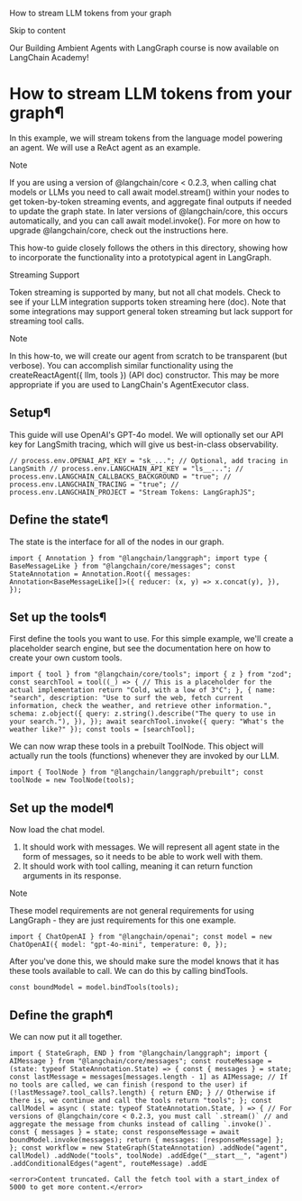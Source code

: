 How to stream LLM tokens from your graph

Skip to content

Our Building Ambient Agents with LangGraph course is now available on LangChain Academy!

# How to stream LLM tokens from your graph¶

In this example, we will stream tokens from the language model powering an agent. We will use a ReAct agent as an example.

Note

If you are using a version of @langchain/core < 0.2.3, when calling chat models or LLMs you need to call await model.stream() within your nodes to get token-by-token streaming events, and aggregate final outputs if needed to update the graph state. In later versions of @langchain/core, this occurs automatically, and you can call await model.invoke(). For more on how to upgrade @langchain/core, check out the instructions here.

This how-to guide closely follows the others in this directory, showing how to incorporate the functionality into a prototypical agent in LangGraph.

Streaming Support

Token streaming is supported by many, but not all chat models. Check to see if your LLM integration supports token streaming here (doc). Note that some integrations may support general token streaming but lack support for streaming tool calls.

Note

In this how-to, we will create our agent from scratch to be transparent (but verbose). You can accomplish similar functionality using the createReactAgent({ llm, tools }) (API doc) constructor. This may be more appropriate if you are used to LangChain's AgentExecutor class.

## Setup¶

This guide will use OpenAI's GPT-4o model. We will optionally set our API key for LangSmith tracing, which will give us best-in-class observability.

```
// process.env.OPENAI_API_KEY = "sk_..."; // Optional, add tracing in LangSmith // process.env.LANGCHAIN_API_KEY = "ls__..."; // process.env.LANGCHAIN_CALLBACKS_BACKGROUND = "true"; // process.env.LANGCHAIN_TRACING = "true"; // process.env.LANGCHAIN_PROJECT = "Stream Tokens: LangGraphJS";
```

## Define the state¶

The state is the interface for all of the nodes in our graph.

```
import { Annotation } from "@langchain/langgraph"; import type { BaseMessageLike } from "@langchain/core/messages"; const StateAnnotation = Annotation.Root({ messages: Annotation<BaseMessageLike[]>({ reducer: (x, y) => x.concat(y), }), });
```

## Set up the tools¶

First define the tools you want to use. For this simple example, we'll create a placeholder search engine, but see the documentation here on how to create your own custom tools.

```
import { tool } from "@langchain/core/tools"; import { z } from "zod"; const searchTool = tool((_) => { // This is a placeholder for the actual implementation return "Cold, with a low of 3°C"; }, { name: "search", description: "Use to surf the web, fetch current information, check the weather, and retrieve other information.", schema: z.object({ query: z.string().describe("The query to use in your search."), }), }); await searchTool.invoke({ query: "What's the weather like?" }); const tools = [searchTool];
```

We can now wrap these tools in a prebuilt ToolNode. This object will actually run the tools (functions) whenever they are invoked by our LLM.

```
import { ToolNode } from "@langchain/langgraph/prebuilt"; const toolNode = new ToolNode(tools);
```

## Set up the model¶

Now load the chat model.

1. It should work with messages. We will represent all agent state in the form of messages, so it needs to be able to work well with them.
2. It should work with tool calling, meaning it can return function arguments in its response.

Note

These model requirements are not general requirements for using LangGraph - they are just requirements for this one example.

```
import { ChatOpenAI } from "@langchain/openai"; const model = new ChatOpenAI({ model: "gpt-4o-mini", temperature: 0, });
```

After you've done this, we should make sure the model knows that it has these tools available to call. We can do this by calling bindTools.

```
const boundModel = model.bindTools(tools);
```

## Define the graph¶

We can now put it all together.

```
import { StateGraph, END } from "@langchain/langgraph"; import { AIMessage } from "@langchain/core/messages"; const routeMessage = (state: typeof StateAnnotation.State) => { const { messages } = state; const lastMessage = messages[messages.length - 1] as AIMessage; // If no tools are called, we can finish (respond to the user) if (!lastMessage?.tool_calls?.length) { return END; } // Otherwise if there is, we continue and call the tools return "tools"; }; const callModel = async ( state: typeof StateAnnotation.State, ) => { // For versions of @langchain/core < 0.2.3, you must call `.stream()` // and aggregate the message from chunks instead of calling `.invoke()`. const { messages } = state; const responseMessage = await boundModel.invoke(messages); return { messages: [responseMessage] }; }; const workflow = new StateGraph(StateAnnotation) .addNode("agent", callModel) .addNode("tools", toolNode) .addEdge("__start__", "agent") .addConditionalEdges("agent", routeMessage) .addE

<error>Content truncated. Call the fetch tool with a start_index of 5000 to get more content.</error>